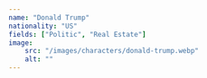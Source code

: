 ```yaml
---
name: "Donald Trump"
nationality: "US"
fields: ["Politic", "Real Estate"]
image: 
    src: "/images/characters/donald-trump.webp"
    alt: ""
---
```



